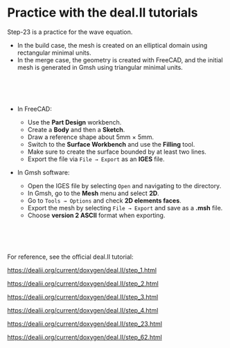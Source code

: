 # Practice with the deal.II tutorials

Step-23 is a practice for the wave equation.

- In the build case, the mesh is created on an elliptical domain using rectangular minimal units.
- In the merge case, the geometry is created with FreeCAD, and the initial mesh is generated in Gmsh using triangular minimal units.

<br>  
<br>  
<br>  

- In FreeCAD:
  - Use the **Part Design** workbench.
  - Create a **Body** and then a **Sketch**.
  - Draw a reference shape about 5mm × 5mm.
  - Switch to the **Surface Workbench** and use the **Filling** tool.
  - Make sure to create the surface bounded by at least two lines.
  - Export the file via `File → Export` as an **IGES** file.

- In Gmsh software:
  - Open the IGES file by selecting `Open` and navigating to the directory.
  - In Gmsh, go to the **Mesh** menu and select **2D**.
  - Go to `Tools → Options` and check **2D elements faces**.
  - Export the mesh by selecting `File → Export` and save as a **.msh** file.
  - Choose **version 2 ASCII** format when exporting.

<br>  
<br>  
<br>  

For reference, see the official deal.II tutorial:  

https://dealii.org/current/doxygen/deal.II/step_1.html

https://dealii.org/current/doxygen/deal.II/step_2.html

https://dealii.org/current/doxygen/deal.II/step_3.html

https://dealii.org/current/doxygen/deal.II/step_4.html

https://dealii.org/current/doxygen/deal.II/step_23.html

https://dealii.org/current/doxygen/deal.II/step_62.html

